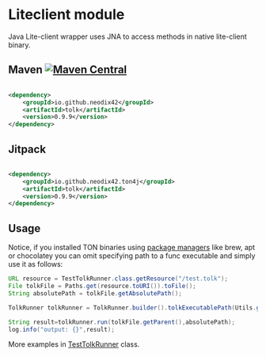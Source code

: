 # Liteclient module

Java Lite-client wrapper uses JNA to access methods in native lite-client binary.

## Maven [![Maven Central][maven-central-svg]][maven-central]

```xml

<dependency>
    <groupId>io.github.neodix42</groupId>
    <artifactId>tolk</artifactId>
    <version>0.9.9</version>
</dependency>
```

## Jitpack

```xml

<dependency>
    <groupId>io.github.neodix42.ton4j</groupId>
    <artifactId>tolk</artifactId>
    <version>0.9.9</version>
</dependency>
```

## Usage

Notice, if you installed TON binaries using [package managers](https://github.com/ton-blockchain/packages) like brew,
apt or chocolatey you can omit specifying path to a func executable and simply use it as follows:

```java
URL resource = TestTolkRunner.class.getResource("/test.tolk");
File tolkFile = Paths.get(resource.toURI()).toFile();
String absolutePath = tolkFile.getAbsolutePath();

TolkRunner tolkRunner = TolkRunner.builder().tolkExecutablePath(Utils.getTolkGithubUrl()).build();

String result=tolkRunner.run(tolkFile.getParent(),absolutePath);
log.info("output: {}",result);
```

More examples in [TestTolkRunner](../func/src/test/java/org/ton/ton4j/tolk/TestTolkRunner.java) class.


[maven-central-svg]: https://img.shields.io/maven-central/v/io.github.neodix42/tolk

[maven-central]: https://mvnrepository.com/artifact/io.github.neodix42/tolk

[ton-svg]: https://img.shields.io/badge/Based%20on-TON-blue

[ton]: https://ton.org